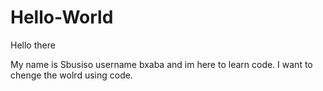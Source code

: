 # Hello-World
Hello there   

My name is Sbusiso username bxaba and im here to learn code. 
I want to chenge the wolrd using code.
